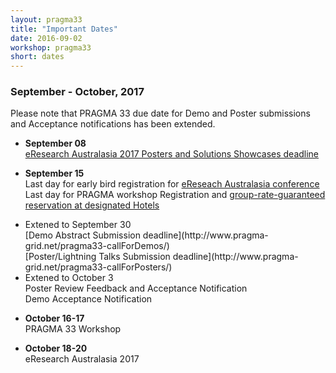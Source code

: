 ```yaml
---
layout: pragma33
title: "Important Dates"
date: 2016-09-02
workshop: pragma33
short: dates
---
```


<div class="border"><h3>September - October, 2017</h3></div>

Please note that PRAGMA 33 due date for Demo and Poster submissions  
and Acceptance notifications has been extended.

* **September 08** <br>
  [eResearch Australasia 2017 Posters and Solutions Showcases deadline](https://conference.eresearch.edu.au/abstract-submission/)

* **September 15** <br>
  Last day for early bird registration for [eReseach Australasia conference](https://conference.eresearch.edu.au/registration-2017/)<br>
  Last day for PRAGMA workshop Registration and [group-rate-guaranteed reservation at 
  designated Hotels](https://conference.eresearch.edu.au/2017-accommodation-brisbane/)

* <div class="active">Extened to September 30</div> 
  [Demo Abstract Submission deadline](http://www.pragma-grid.net/pragma33-callForDemos/)<br>
  [Poster/Lightning Talks Submission deadline](http://www.pragma-grid.net/pragma33-callForPosters/)

* <div class="active">Extened to October 3</div>
  Poster Review Feedback and Acceptance Notification<br>
  Demo Acceptance Notification

* **October 16-17** <br>
  PRAGMA 33 Workshop

* **October 18-20** <br>
  eResearch Australasia 2017

